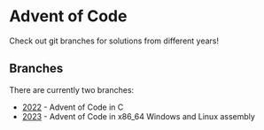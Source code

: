 # Advent of Code
Check out git branches for solutions from different years!


## Branches 
There are currently two branches:
- [2022](https://github.com/Kihau/AoC/tree/2022) - Advent of Code in C
- [2023](https://github.com/Kihau/AoC/tree/2023) - Advent of Code in x86_64 Windows and Linux assembly
